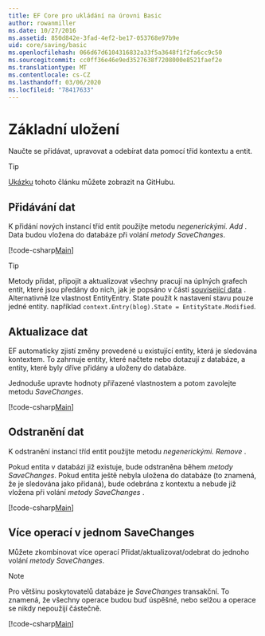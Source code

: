 ```yaml
---
title: EF Core pro ukládání na úrovni Basic
author: rowanmiller
ms.date: 10/27/2016
ms.assetid: 850d842e-3fad-4ef2-be17-053768e97b9e
uid: core/saving/basic
ms.openlocfilehash: 066d67d6104316832a33f5a3648f1f2fa6cc9c50
ms.sourcegitcommit: cc0ff36e46e9ed3527638f7208000e8521faef2e
ms.translationtype: MT
ms.contentlocale: cs-CZ
ms.lasthandoff: 03/06/2020
ms.locfileid: "78417633"
---
```

# <a name="basic-save"></a>Základní uložení

Naučte se přidávat, upravovat a odebírat data pomocí tříd kontextu a entit.

> [!TIP]  
> [Ukázku](https://github.com/dotnet/EntityFramework.Docs/tree/master/samples/core/Saving/Basics/) tohoto článku můžete zobrazit na GitHubu.

## <a name="adding-data"></a>Přidávání dat

K přidání nových instancí tříd entit použijte metodu *negenerickými. Add* . Data budou vložena do databáze při volání *metody SaveChanges*.

[!code-csharp[Main](../../../samples/core/Saving/Basics/Sample.cs#Add)]

> [!TIP]  
> Metody přidat, připojit a aktualizovat všechny pracují na úplných grafech entit, které jsou předány do nich, jak je popsáno v části [související data](related-data.md) . Alternativně lze vlastnost EntityEntry. State použít k nastavení stavu pouze jedné entity. například `context.Entry(blog).State = EntityState.Modified`.

## <a name="updating-data"></a>Aktualizace dat

EF automaticky zjistí změny provedené u existující entity, která je sledována kontextem. To zahrnuje entity, které načtete nebo dotazují z databáze, a entity, které byly dříve přidány a uloženy do databáze.

Jednoduše upravte hodnoty přiřazené vlastnostem a potom zavolejte metodu *SaveChanges*.

[!code-csharp[Main](../../../samples/core/Saving/Basics/Sample.cs#Update)]

## <a name="deleting-data"></a>Odstranění dat

K odstranění instancí tříd entit použijte metodu *negenerickými. Remove* .

Pokud entita v databázi již existuje, bude odstraněna během *metody SaveChanges*. Pokud entita ještě nebyla uložena do databáze (to znamená, že je sledována jako přidaná), bude odebrána z kontextu a nebude již vložena při volání *metody SaveChanges* .

[!code-csharp[Main](../../../samples/core/Saving/Basics/Sample.cs#Remove)]

## <a name="multiple-operations-in-a-single-savechanges"></a>Více operací v jednom SaveChanges

Můžete zkombinovat více operací Přidat/aktualizovat/odebrat do jednoho volání *metody SaveChanges*.

> [!NOTE]  
> Pro většinu poskytovatelů databáze je *SaveChanges* transakční. To znamená, že všechny operace budou buď úspěšné, nebo selžou a operace se nikdy nepoužijí částečně.

[!code-csharp[Main](../../../samples/core/Saving/Basics/Sample.cs#MultipleOperations)]
